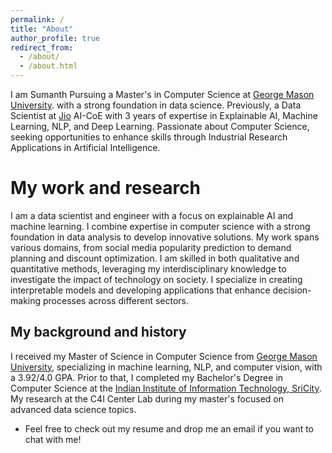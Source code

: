 ```yaml
---
permalink: /
title: "About"
author_profile: true
redirect_from: 
  - /about/
  - /about.html
---
```


I am Sumanth Pursuing a Master's in Computer Science at [George Mason University](https://www.gmu.edu/). with a strong foundation in data science. Previously, a Data Scientist at [Jio](https://www.jio.com/) AI-CoE with 3 years of expertise in Explainable AI, Machine Learning, NLP, and Deep Learning. Passionate about Computer Science, seeking opportunities to enhance skills through Industrial Research Applications in Artificial Intelligence.

My work and research
======
I am a data scientist and engineer with a focus on explainable AI and machine learning. I combine expertise in computer science with a strong foundation in data analysis to develop innovative solutions. My work spans various domains, from social media popularity prediction to demand planning and discount optimization. I am skilled in both qualitative and quantitative methods, leveraging my interdisciplinary knowledge to investigate the impact of technology on society. I specialize in creating interpretable models and developing applications that enhance decision-making processes across different sectors.

## My background and history
I received my Master of Science in Computer Science from [George Mason University](https://www.gmu.edu/), specializing in machine learning, NLP, and computer vision, with a 3.92/4.0 GPA. Prior to that, I completed my Bachelor's Degree in Computer Science at the [Indian Institute of Information Technology, SriCity](https://www.iiits.ac.in/). My research at the C4I Center Lab during my master's focused on advanced data science topics.
- Feel free to check out my resume and drop me an email if you want to chat with me!

